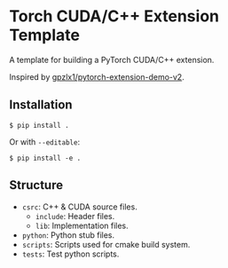 # Torch CUDA/C++ Extension Template

A template for building a PyTorch CUDA/C++ extension.

Inspired by [gpzlx1/pytorch-extension-demo-v2](https://github.com/gpzlx1/pytorch-extension-demo-v2).

## Installation

```console
$ pip install .
```

Or with `--editable`:

```console
$ pip install -e .
```

## Structure

- `csrc`: C++ & CUDA source files.
  - `include`: Header files.
  - `lib`: Implementation files.
- `python`: Python stub files.
- `scripts`: Scripts used for cmake build system.
- `tests`: Test python scripts.
